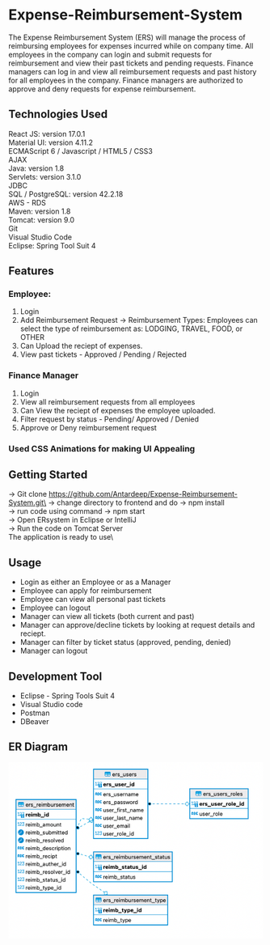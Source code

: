 # Expense-Reimbursement-System

The Expense Reimbursement System (ERS) will manage the process of reimbursing employees for expenses incurred while on company time. All employees in the company can login and submit requests for reimbursement and view their past tickets and pending requests. Finance managers can log in and view all reimbursement requests and past history for all employees in the company. Finance managers are authorized to approve and deny requests for expense reimbursement.

## Technologies Used

React JS: version 17.0.1\
Material UI: version 4.11.2\
ECMAScript 6 / Javascript / HTML5 / CSS3\
AJAX\
Java: version 1.8\
Servlets: version 3.1.0\
JDBC\
SQL / PostgreSQL: version 42.2.18\
AWS - RDS\
Maven: version 1.8\
Tomcat: version 9.0\
Git\
Visual Studio Code\
Eclipse: Spring Tool Suit 4

## Features

### Employee: 
1. Login
2. Add Reimbursement Request -> Reimbursement Types: Employees can select the type of reimbursement as: LODGING, TRAVEL, FOOD, or OTHER
3. Can Upload the reciept of expenses.
4. View past tickets - Approved / Pending / Rejected

### Finance Manager
1. Login
2. View all reimbursement requests from all employees
3. Can View the reciept of expenses the employee uploaded.
4. Filter request by status - Pending/ Approved / Denied
5. Approve or Deny reimbursement request

### Used CSS Animations for making UI Appealing

## Getting Started

-> Git clone https://github.com/Antardeep/Expense-Reimbursement-System.git\
-> change directory to frontend and do -> npm install\
-> run code using command -> npm start\
-> Open ERsystem in Eclipse or IntelliJ\
-> Run the code on Tomcat Server\
The application is ready to use\

## Usage
- Login as either an Employee or as a Manager
- Employee can apply for reimbursement
- Employee can view all personal past tickets
- Employee can logout
- Manager can view all tickets (both current and past)
- Manager can approve/decline tickets by looking at request details and reciept.
- Manager can filter by ticket status (approved, pending, denied)
- Manager can logout

## Development Tool
- Eclipse - Spring Tools Suit 4
- Visual Studio code
- Postman
- DBeaver

## ER Diagram
![Alt](/ERD.png "ERD")







